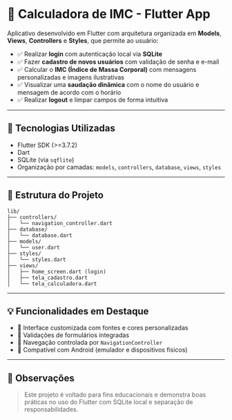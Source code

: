# 🧮 Calculadora de IMC - Flutter App

Aplicativo desenvolvido em Flutter com arquitetura organizada em **Models**, **Views**, **Controllers** e **Styles**, que permite ao usuário:

- ✅ Realizar **login** com autenticação local via **SQLite**  
- ✅ Fazer **cadastro de novos usuários** com validação de senha e e-mail  
- ✅ Calcular o **IMC (Índice de Massa Corporal)** com mensagens personalizadas e imagens ilustrativas  
- ✅ Visualizar uma **saudação dinâmica** com o nome do usuário e mensagem de acordo com o horário  
- ✅ Realizar **logout** e limpar campos de forma intuitiva

---

## 🧱 Tecnologias Utilizadas

- Flutter SDK (>=3.7.2)
- Dart
- SQLite (via `sqflite`)
- Organização por camadas: `models`, `controllers`, `database`, `views`, `styles`

---

## 📁 Estrutura do Projeto

```
lib/
├── controllers/
│   └── navigation_controller.dart
├── database/
│   └── database.dart
├── models/
│   └── user.dart
├── styles/
│   └── styles.dart
├── views/
│   ├── home_screen.dart (login)
│   ├── tela_cadastro.dart
│   └── tela_calculadora.dart
```

---

## 💡 Funcionalidades em Destaque

- 🎨 Interface customizada com fontes e cores personalizadas
- 🧠 Validações de formulários integradas
- 🔄 Navegação controlada por `NavigationController`
- 📱 Compatível com Android (emulador e dispositivos físicos)

---

## 📌 Observações

> Este projeto é voltado para fins educacionais e demonstra boas práticas no uso do Flutter com SQLite local e separação de responsabilidades.
